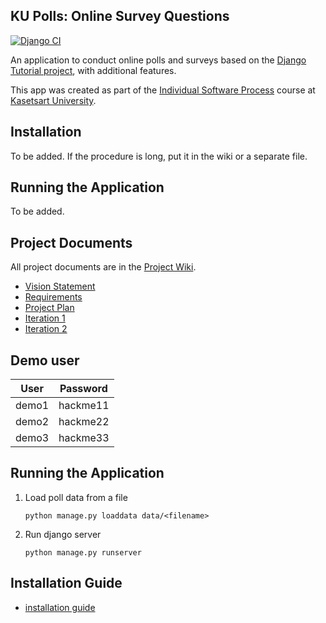 ## KU Polls: Online Survey Questions

[![Django CI](https://github.com/Mamajin/ku-polls/actions/workflows/django.yml/badge.svg)](https://github.com/Mamajin/ku-polls/actions/workflows/django.yml)

An application to conduct online polls and surveys based
on the [Django Tutorial project](https://docs.djangoproject.com/en/5.1/intro/tutorial01/), with
additional features.

This app was created as part of the [Individual Software Process](
https://cpske.github.io/ISP) course at [Kasetsart University](https://www.ku.ac.th).

## Installation

To be added. If the procedure is long, put it in the wiki or a separate file.

## Running the Application

To be added.

## Project Documents

All project documents are in the [Project Wiki](../../wiki/Home).

- [Vision Statement](../../wiki/Vision%20Statement)
- [Requirements](../../wiki/Requirements)
- [Project Plan](../../wiki/Project%20Plan)
- [Iteration 1](../../wiki/Iteration%201)
- [Iteration 2](../../wiki/Iteration%202)

## Demo user
| User  | Password |
|-------|----------|
| demo1 | hackme11 |
| demo2 | hackme22 |
| demo3 | hackme33 |

## Running the Application

1. Load poll data from a file
    ```commandline
    python manage.py loaddata data/<filename>
    ```

2. Run django server
    ```commandline
    python manage.py runserver
    ```

## Installation Guide

- [installation guide](installation.md)
